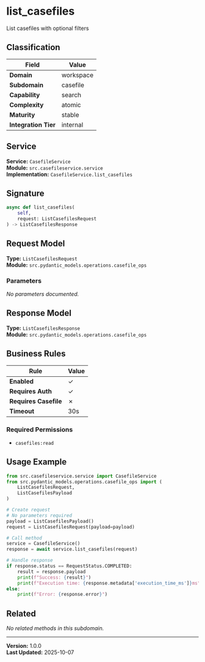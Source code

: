 # list_casefiles

List casefiles with optional filters

## Classification

| Field | Value |
|-------|-------|
| **Domain** | workspace |
| **Subdomain** | casefile |
| **Capability** | search |
| **Complexity** | atomic |
| **Maturity** | stable |
| **Integration Tier** | internal |

## Service

**Service:** `CasefileService`  
**Module:** `src.casefileservice.service`  
**Implementation:** `CasefileService.list_casefiles`

## Signature

```python
async def list_casefiles(
    self,
    request: ListCasefilesRequest
) -> ListCasefilesResponse
```

## Request Model

**Type:** `ListCasefilesRequest`  
**Module:** `src.pydantic_models.operations.casefile_ops`

### Parameters

*No parameters documented.*


## Response Model

**Type:** `ListCasefilesResponse`  
**Module:** `src.pydantic_models.operations.casefile_ops`

## Business Rules

| Rule | Value |
|------|-------|
| **Enabled** | ✓ |
| **Requires Auth** | ✓ |
| **Requires Casefile** | ✗ |
| **Timeout** | 30s |

### Required Permissions

- `casefiles:read`


## Usage Example

```python
from src.casefileservice.service import CasefileService
from src.pydantic_models.operations.casefile_ops import (
    ListCasefilesRequest,
    ListCasefilesPayload
)

# Create request
# No parameters required
payload = ListCasefilesPayload()
request = ListCasefilesRequest(payload=payload)

# Call method
service = CasefileService()
response = await service.list_casefiles(request)

# Handle response
if response.status == RequestStatus.COMPLETED:
    result = response.payload
    print(f"Success: {result}")
    print(f"Execution time: {response.metadata['execution_time_ms']}ms")
else:
    print(f"Error: {response.error}")
```

## Related

*No related methods in this subdomain.*


---

**Version:** 1.0.0  
**Last Updated:** 2025-10-07

